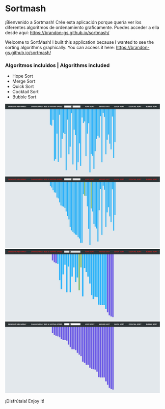# Sortmash

¡Bienvenido a Sortmash! Crée esta aplicación porque quería ver los diferentes algoritmos de ordenamiento graficamente. Puedes acceder a ella desde aquí: https://brandon-gs.github.io/sortmash/

Welcome to SortMash! I built this application because I wanted to see the sorting algorithms graphically.  You can access it here: https://brandon-gs.github.io/sortmash/

### Algoritmos incluidos | Algorithms included

* Hope Sort
* Merge Sort
* Quick Sort
* Cocktail Sort
* Bubble Sort

<img src="https://github.com/brandon-gs/sortmash/blob/master/docs/first.JPG" />

<img src="https://github.com/brandon-gs/sortmash/blob/master/docs/second.JPG" />

<img src="https://github.com/brandon-gs/sortmash/blob/master/docs/third.JPG" />

<img src="https://github.com/brandon-gs/sortmash/blob/master/docs/cuarter.JPG" />

¡Disfrútala!
Enjoy it!
